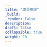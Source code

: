 ```yaml
---
title: "成员管理"
_build:
 render: false 
description:
draft: false
collapsible: true
weight: 20
---
```

